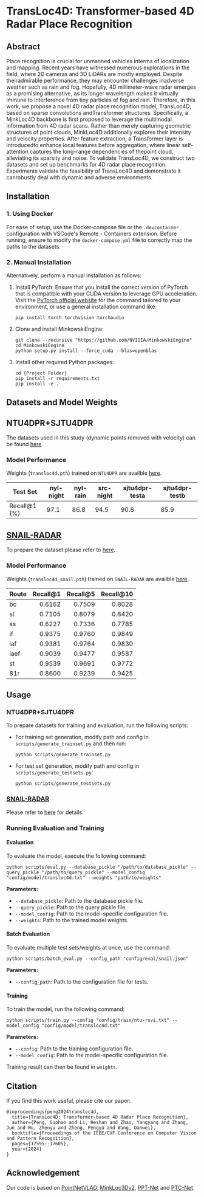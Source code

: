 # TransLoc4D: Transformer-based 4D Radar Place Recognition

## Abstract
Place recognition is crucial for unmanned vehicles interms of localization and mapping. Recent years have witnessed numerous explorations in the field, where 2D cameras and 3D LiDARs are mostly employed. Despite theiradmirable performance, they may encounter challenges inadverse weather such as rain and fog. Hopefully, 4D millimeter-wave radar emerges as a promising alternative, as its longer wavelength makes it virtually immune to interference from tiny particles of fog and rain. Therefore, in this work, we propose a novel 4D radar place recognition model, TransLoc4D, based on sparse convolutions andTransformer structures. Specifically, a MinkLoc4D backbone is first proposed to leverage the multimodal information from 4D radar scans. Rather than merely capturing geometric structures of point clouds, MinkLoc4D additionally explores their intensity and velocity properties. After feature extraction, a Transformer layer is introducedto enhance local features before aggregation, where linear self-attention captures the long-range dependencies of thepoint cloud, alleviating its sparsity and noise. To validate TransLoc4D, we construct two datasets and set up benchmarks for 4D radar place recognition. Experiments validate the feasibility of TransLoc4D and demonstrate it canrobustly deal with dynamic and adverse environments.

## Installation
### 1. Using Docker
For ease of setup, use the Docker-compose file or the `.devcontainer` configuration with VSCode's Remote - Containers extension. Before running, ensure to modify the `docker-compose.yml` file to correctly map the paths to the datasets.

### 2. Manual Installation
Alternatively, perform a manual installation as follows:
1. Install PyTorch:
   Ensure that you install the correct version of PyTorch that is compatible with your CUDA version to leverage GPU acceleration. Visit the [PyTorch official website](https://pytorch.org/get-started/locally/) for the command tailored to your environment, or use a general installation command like:
   ```
   pip install torch torchvision torchaudio
   ```
   
2. Clone and install MinkowskiEngine:
   ```
   git clone --recursive "https://github.com/NVIDIA/MinkowskiEngine"
   cd MinkowskiEngine
   python setup.py install --force_cuda --blas=openblas
   ```

3. Install other required Python packages:
   ```
   cd {Project Folder}
   pip install -r requirements.txt
   pip install -e .
   ```

## Datasets and Model Weights

## NTU4DPR+SJTU4DPR
The datasets used in this study (dynamic points removed with velocity) can be found [here](https://entuedu-my.sharepoint.com/:f:/g/personal/heshan001_e_ntu_edu_sg/EtDhy41KPAFFqTD6wb9-1EABl-bXqnez8HXFRJgIPOJosg?e=IRzzft).


### Model Performance
Weights (`transloc4d.pth`) trained on `NTU4DPR` are availble [here](https://entuedu-my.sharepoint.com/:f:/g/personal/heshan001_e_ntu_edu_sg/EpNaXwtTW99KghTTzrkbisEBQX5wDyVvmIjRBQZF8e7_Kg?e=55Qpup).

| Test Set     | nyl-night | nyl-rain | src-night | sjtu4dpr-testa | sjtu4dpr-testb |
| ------------ | --------- | -------- | --------- | -------------- | -------------- |
| Recall@1 (%) | 97.1      | 86.8     | 94.5      | 90.8           | 85.9           |


## [SNAIL-RADAR](https://snail-radar.github.io/)
To prepare the dataset please refer to [here](scripts/snail-radar/README.md).

### Model Performance
Weights (`transloc4d_snail.pth`) trained on `SNAIL-RADAR` are availble [here](https://entuedu-my.sharepoint.com/:f:/g/personal/heshan001_e_ntu_edu_sg/EpNaXwtTW99KghTTzrkbisEBQX5wDyVvmIjRBQZF8e7_Kg?e=55Qpup) .

| Route | Recall@1 | Recall@5 | Recall@10 |
|:------|---------:|---------:|----------:|
| bc    |    0.6162 |    0.7509 |     0.8028 |
| sl    |    0.7105 |    0.8079 |     0.8420 |
| ss    |    0.6227 |    0.7336 |     0.7785 |
| if    |    0.9375 |    0.9760 |     0.9849 |
| iaf   |    0.9381 |    0.9764 |     0.9830 |
| iaef  |    0.9039 |    0.9477 |     0.9587 |
| st    |    0.9539 |    0.9691 |     0.9772 |
| 81r   |    0.8600 |    0.9239 |     0.9425 |


## Usage
### NTU4DPR+SJTU4DPR
To prepare datasets for training and evaluation, run the following scripts:
- For training set generation, modify path and config in `scripts/generate_trainset.py` and then run: 
  ```
  python scripts/generate_trainset.py
  ```
- For test set generation, modify path and config in `scripts/generate_testsets.py`:
  ```
  python scripts/generate_testsets.py
  ```

### [SNAIL-RADAR](https://snail-radar.github.io/)
Please refer to [here](scripts/snail-radar/README.md#generate-pickles-files) for details.

### Running Evaluation and Training
#### Evaluation
To evaluate the model, execute the following command:
```
python scripts/eval.py --database_pickle "/path/to/database_pickle" --query_pickle "/path/to/query_pickle" --model_config "config/model/transloc4d.txt" --weights "path/to/weights"
```
**Parameters:**
- `--database_pickle`: Path to the database pickle file.
- `--query_pickle`: Path to the query pickle file.
- `--model_config`: Path to the model-specific configuration file.
- `--weights`: Path to the trained model weights.

#### Batch Evaluation
To evaluate multiple test sets/weights at once, use the command:
```
python scripts/batch_eval.py --config_path "config/eval/snail.json"
```

**Parameters:**
- `--config_path`: Path to the configuration file for tests.

#### Training
To train the model, run the following command:
```
python scripts/train.py --config "config/train/ntu-rsvi.txt" --model_config "config/model/transloc4d.txt"
```
**Parameters:**
- `--config`: Path to the training configuration file.
- `--model_config`: Path to the model-specific configuration file.

Training result can then be found in `weights`.

## Citation
If you find this work useful, please cite our paper:
```
@inproceedings{peng2024transloc4d,
  title={TransLoc4D: Transformer-based 4D Radar Place Recognition},
  author={Peng, Guohao and Li, Heshan and Zhao, Yangyang and Zhang, Jun and Wu, Zhenyu and Zheng, Pengyu and Wang, Danwei},
  booktitle={Proceedings of the IEEE/CVF Conference on Computer Vision and Pattern Recognition},
  pages={17595--17605},
  year={2024}
}
```
## 
## Acknowledgement

Our code is based on [PointNetVLAD](https://github.com/mikacuy/pointnetvlad), [MinkLoc3Dv2](https://github.com/jac99/MinkLoc3Dv2), [PPT-Net](https://github.com/fpthink/PPT-Net) and [PTC-Net](https://github.com/LeegoChen/PTC-Net).
